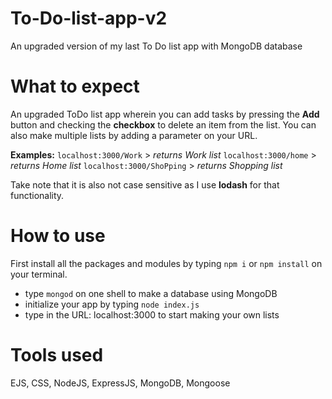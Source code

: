 # To-Do-list-app-v2
An upgraded version of my last To Do list app with MongoDB database

# What to expect
An upgraded ToDo list app wherein you can add tasks by pressing the **Add** button and checking the **checkbox** to delete an item from the list. You can also make multiple lists by adding a parameter on your URL.

**Examples:** `localhost:3000/Work` > *returns Work list*
`localhost:3000/home` > *returns Home list*
`localhost:3000/ShoPping` > *returns Shopping list*

Take note that it is also not case sensitive as I use **lodash** for that functionality.

# How to use
First install all the packages and modules by typing `npm i` or `npm install` on your terminal. 
- type `mongod` on one shell to make a database using MongoDB
- initialize your app by typing `node index.js`
- type in the URL: localhost:3000 to start making your own lists

# Tools used
EJS, CSS, NodeJS, ExpressJS, MongoDB, Mongoose
